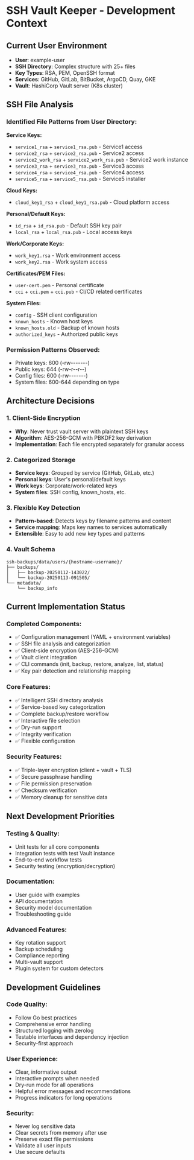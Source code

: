 # SSH Vault Keeper - Development Context

## Current User Environment
- **User**: example-user
- **SSH Directory**: Complex structure with 25+ files
- **Key Types**: RSA, PEM, OpenSSH format
- **Services**: GitHub, GitLab, BitBucket, ArgoCD, Quay, GKE
- **Vault**: HashiCorp Vault server (K8s cluster)

## SSH File Analysis

### Identified File Patterns from User Directory:

**Service Keys:**
- `service1_rsa` + `service1_rsa.pub` - Service1 access
- `service2_rsa` + `service2_rsa.pub` - Service2 access
- `service2_work_rsa` + `service2_work_rsa.pub` - Service2 work instance
- `service3_rsa` + `service3_rsa.pub` - Service3 access
- `service4_rsa` + `service4_rsa.pub` - Service4 access
- `service5_rsa` + `service5_rsa.pub` - Service5 installer

**Cloud Keys:**
- `cloud_key1_rsa` + `cloud_key1_rsa.pub` - Cloud platform access

**Personal/Default Keys:**
- `id_rsa` + `id_rsa.pub` - Default SSH key pair
- `local_rsa` + `local_rsa.pub` - Local access keys

**Work/Corporate Keys:**
- `work_key1.rsa` - Work environment access
- `work_key2.rsa` - Work system access

**Certificates/PEM Files:**
- `user-cert.pem` - Personal certificate
- `cci` + `cci.pem` + `cci.pub` - CI/CD related certificates

**System Files:**
- `config` - SSH client configuration
- `known_hosts` - Known host keys
- `known_hosts.old` - Backup of known hosts
- `authorized_keys` - Authorized public keys

### Permission Patterns Observed:
- Private keys: 600 (-rw-------)
- Public keys: 644 (-rw-r--r--)
- Config files: 600 (-rw-------)
- System files: 600-644 depending on type

## Architecture Decisions

### 1. Client-Side Encryption
- **Why**: Never trust vault server with plaintext SSH keys
- **Algorithm**: AES-256-GCM with PBKDF2 key derivation
- **Implementation**: Each file encrypted separately for granular access

### 2. Categorized Storage
- **Service keys**: Grouped by service (GitHub, GitLab, etc.)
- **Personal keys**: User's personal/default keys
- **Work keys**: Corporate/work-related keys
- **System files**: SSH config, known_hosts, etc.

### 3. Flexible Key Detection
- **Pattern-based**: Detects keys by filename patterns and content
- **Service mapping**: Maps key names to services automatically
- **Extensible**: Easy to add new key types and patterns

### 4. Vault Schema
```
ssh-backups/data/users/{hostname-username}/
├── backups/
│   ├── backup-20250112-143022/
│   └── backup-20250113-091505/
└── metadata/
    └── backup_info
```

## Current Implementation Status

### Completed Components:
- ✅ Configuration management (YAML + environment variables)
- ✅ SSH file analysis and categorization
- ✅ Client-side encryption (AES-256-GCM)
- ✅ Vault client integration
- ✅ CLI commands (init, backup, restore, analyze, list, status)
- ✅ Key pair detection and relationship mapping

### Core Features:
- ✅ Intelligent SSH directory analysis
- ✅ Service-based key categorization
- ✅ Complete backup/restore workflow
- ✅ Interactive file selection
- ✅ Dry-run support
- ✅ Integrity verification
- ✅ Flexible configuration

### Security Features:
- ✅ Triple-layer encryption (client + vault + TLS)
- ✅ Secure passphrase handling
- ✅ File permission preservation
- ✅ Checksum verification
- ✅ Memory cleanup for sensitive data

## Next Development Priorities

### Testing & Quality:
- Unit tests for all core components
- Integration tests with test Vault instance
- End-to-end workflow tests
- Security testing (encryption/decryption)

### Documentation:
- User guide with examples
- API documentation
- Security model documentation
- Troubleshooting guide

### Advanced Features:
- Key rotation support
- Backup scheduling
- Compliance reporting
- Multi-vault support
- Plugin system for custom detectors

## Development Guidelines

### Code Quality:
- Follow Go best practices
- Comprehensive error handling
- Structured logging with zerolog
- Testable interfaces and dependency injection
- Security-first approach

### User Experience:
- Clear, informative output
- Interactive prompts when needed
- Dry-run mode for all operations
- Helpful error messages and recommendations
- Progress indicators for long operations

### Security:
- Never log sensitive data
- Clear secrets from memory after use
- Preserve exact file permissions
- Validate all user inputs
- Use secure defaults
